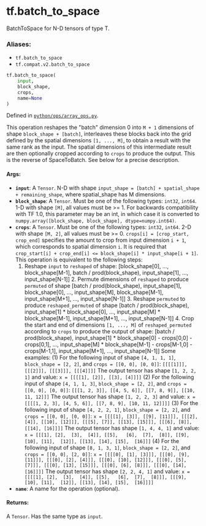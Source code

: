<div itemscope itemtype="http://developers.google.com/ReferenceObject">
<meta itemprop="name" content="tf.batch_to_space" />
<meta itemprop="path" content="Stable" />
</div>

# tf.batch_to_space

BatchToSpace for N-D tensors of type T.

### Aliases:

* `tf.batch_to_space`
* `tf.compat.v2.batch_to_space`

``` python
tf.batch_to_space(
    input,
    block_shape,
    crops,
    name=None
)
```



Defined in [`python/ops/array_ops.py`](/code/stable/tensorflow/python/ops/array_ops.py).

<!-- Placeholder for "Used in" -->

This operation reshapes the "batch" dimension 0 into `M + 1` dimensions of
shape `block_shape + [batch]`, interleaves these blocks back into the grid
defined by the spatial dimensions `[1, ..., M]`, to obtain a result with the
same rank as the input.  The spatial dimensions of this intermediate result
are then optionally cropped according to `crops` to produce the output.  This
is the reverse of SpaceToBatch.  See below for a precise description.

#### Args:


* <b>`input`</b>: A `Tensor`. N-D with shape `input_shape = [batch] + spatial_shape +
  remaining_shape`, where spatial_shape has M dimensions.
* <b>`block_shape`</b>: A `Tensor`. Must be one of the following types: `int32`,
  `int64`. 1-D with shape `[M]`, all values must be >= 1. For backwards
  compatibility with TF 1.0, this parameter may be an int, in which case it
  is converted to `numpy.array([block_shape, block_shape],
  dtype=numpy.int64)`.
* <b>`crops`</b>: A `Tensor`. Must be one of the following types: `int32`, `int64`. 2-D
  with shape `[M, 2]`, all values must be >= 0. `crops[i] = [crop_start,
  crop_end]` specifies the amount to crop from input dimension `i + 1`,
  which corresponds to spatial dimension `i`.  It is required that
  `crop_start[i] + crop_end[i] <= block_shape[i] * input_shape[i + 1]`.
  This operation is equivalent to the following steps:
  1. Reshape `input` to `reshaped` of shape: [block_shape[0], ...,
    block_shape[M-1], batch / prod(block_shape), input_shape[1], ...,
    input_shape[N-1]]  2. Permute dimensions of `reshaped` to produce
    `permuted` of shape [batch / prod(block_shape),  input_shape[1],
    block_shape[0], ..., input_shape[M], block_shape[M-1],
    input_shape[M+1], ..., input_shape[N-1]]  3. Reshape `permuted` to
    produce `reshaped_permuted` of shape [batch / prod(block_shape),
    input_shape[1] * block_shape[0], ..., input_shape[M] * block_shape[M-1],
    input_shape[M+1], ..., input_shape[N-1]]  4. Crop the start and end of
    dimensions `[1, ..., M]` of `reshaped_permuted` according to `crops` to
    produce the
     output of shape: [batch / prod(block_shape),  input_shape[1] *
       block_shape[0] - crops[0,0] - crops[0,1], ..., input_shape[M] *
       block_shape[M-1] - crops[M-1,0] - crops[M-1,1],  input_shape[M+1],
       ..., input_shape[N-1]]
  Some examples:  (1) For the following input of shape `[4, 1, 1, 1]`,
      `block_shape = [2, 2]`, and `crops = [[0, 0], [0, 0]]`:  ``` [[[[1]]],
        [[[2]]], [[[3]]], [[[4]]]] ```
  The output tensor has shape `[1, 2, 2, 1]` and value:  ``` x = [[[[1],
    [2]], [[3], [4]]]] ```  (2) For the following input of shape `[4, 1, 1,
    3]`,
      `block_shape = [2, 2]`, and `crops = [[0, 0], [0, 0]]`:  ``` [[[1, 2,
        3]], [[4, 5, 6]], [[7, 8, 9]], [[10, 11, 12]]] ```
  The output tensor has shape `[1, 2, 2, 3]` and value:  ``` x = [[[[1, 2,
    3], [4, 5, 6]], [[7, 8, 9], [10, 11, 12]]]] ```  (3) For the following
    input of shape `[4, 2, 2, 1]`,
      `block_shape = [2, 2]`, and `crops = [[0, 0], [0, 0]]`:  ``` x =
        [[[[1], [3]], [[9], [11]]], [[[2], [4]], [[10], [12]]], [[[5], [7]],
        [[13], [15]]], [[[6], [8]], [[14], [16]]]] ```
  The output tensor has shape `[1, 4, 4, 1]` and value:  ``` x = [[[1],
    [2],  [3],  [4]], [[5],   [6],  [7],  [8]], [[9],  [10], [11],  [12]],
    [[13], [14], [15],  [16]]] ```  (4) For the following input of shape
    `[8, 1, 3, 1]`,
      `block_shape = [2, 2]`, and `crops = [[0, 0], [2, 0]]`:  ``` x =
        [[[[0], [1], [3]]], [[[0], [9], [11]]], [[[0], [2], [4]]], [[[0],
        [10], [12]]], [[[0], [5], [7]]], [[[0], [13], [15]]], [[[0], [6],
        [8]]], [[[0], [14], [16]]]] ```
  The output tensor has shape `[2, 2, 4, 1]` and value:  ``` x = [[[[1],
    [2],  [3],  [4]], [[5],   [6],  [7],  [8]]], [[[9],  [10], [11],  [12]],
    [[13], [14], [15],  [16]]]] ```
* <b>`name`</b>: A name for the operation (optional).


#### Returns:

A `Tensor`. Has the same type as `input`.

